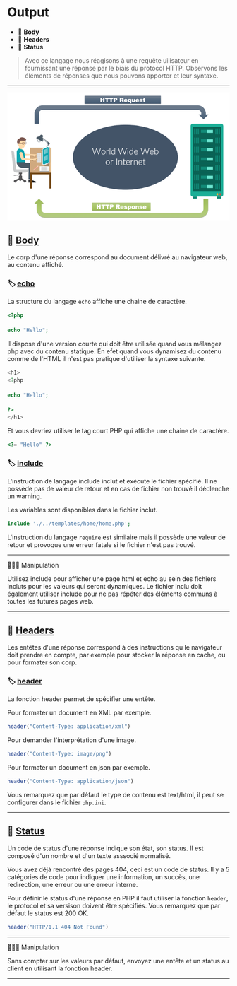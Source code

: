 # Output

*  🔖 **Body**
*  🔖 **Headers**
*  🔖 **Status**

> Avec ce langage nous réagisons à une requête uilisateur en fournissant une réponse par le biais du protocol HTTP. Observons les éléments de réponses que nous pouvons apporter et leur syntaxe.

___

![image](./resources/http.png)

## 📑 [Body](https://en.wikipedia.org/wiki/HTTP_message_body)

Le corp d'une réponse correspond au document délivré au navigateur web, au contenu affiché.

### 🏷️ **[echo](https://www.php.net/manual/fr/function.echo.php)**

La structure du langage `echo` affiche une chaine de caractère.

```php
<?php

echo "Hello";
```

Il dispose d'une version courte qui doit être utilisée quand vous mélangez php avec du contenu statique. En efet quand vous dynamisez du contenu comme de l'HTML il n'est pas pratique d'utiliser la syntaxe suivante.

```php
<h1>
<?php

echo "Hello";

?>
</h1>
```

Et vous devriez utiliser le tag court PHP qui affiche une chaine de caractère.

```php
<?= "Hello" ?>
```

### 🏷️ **[include](https://www.php.net/manual/fr/function.include.php)**

L'instruction de langage include inclut et exécute le fichier spécifié. Il ne possède pas de valeur de retour et en cas de fichier non trouvé il déclenche un warning.

Les variables sont disponibles dans le fichier inclut.

```php
include './../templates/home/home.php';
```

L'instruction du langage `require` est similaire mais il possède une valeur de retour et provoque une erreur fatale si le fichier n'est pas trouvé.

___

👨🏻‍💻 Manipulation

Utilisez include pour afficher une page html et echo au sein des fichiers incluts pour les valeurs qui seront dynamiques. Le fichier inclu doit également utiliser include pour ne pas répéter des éléments communs à toutes les futures pages web.

___

## 📑 [Headers](https://en.wikipedia.org/wiki/List_of_HTTP_header_fields#Response_fields)

Les entêtes d'une réponse correspond à des instructions qu le navigateur doit prendre en compte, par exemple pour stocker la réponse en cache, ou pour formater son corp.

### 🏷️ **[header](https://www.php.net/manual/fr/function.header.php)**

La fonction header permet de spécifier une entête. 

Pour formater un document en XML par exemple.

```php
header("Content-Type: application/xml")
```

Pour demander l'interprétation d'une image.

```php
header("Content-Type: image/png")
```

Pour formater un document en json par exemple.

```php
header("Content-Type: application/json")
```

Vous remarquez que par défaut le type de contenu est text/html, il peut se configurer dans le fichier `php.ini`.

___

## 📑 [Status](https://developer.mozilla.org/fr/docs/Web/HTTP/Status)

Un code de status d'une réponse indique son état, son status. Il est composé d'un nombre et d'un texte asssocié normalisé.

Vous avez déjà rencontré des pages 404, ceci est un code de status. Il y a 5 catégories de code pour indiquer une information, un succès, une redirection, une erreur ou une erreur interne.

Pour définir le status d'une réponse en PHP il faut utiliser la fonction `header`, le protocol et sa versison doivent être spécifiés. Vous remarquez que par défaut le status est 200 OK.

```php
header("HTTP/1.1 404 Not Found")
```

___

👨🏻‍💻 Manipulation

Sans compter sur les valeurs par défaut, envoyez une entête et un status au client en utilisant la fonction header.

___
